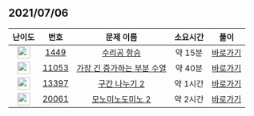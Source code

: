 ## 2021/07/06
| 난이도 | 번호 | 문제 이름 | 소요시간 | 풀이 
|:------:|:----:|:---------:|:------:|:------:|
| <img height="25px" width="25px" src="https://static.solved.ac/tier_small/8.svg"/> | [1449](https://www.acmicpc.net/problem/1449) | [수리공 항승](https://www.acmicpc.net/problem/1449) | 약 15분 | [바로가기](https://github.com/MinsangKong/DailyProblem/blob/main/07-06/1.py)| 
| <img height="25px" width="25px" src="https://static.solved.ac/tier_small/9.svg"/> | [11053](https://www.acmicpc.net/problem/11053) | [가장 긴 증가하는 부분 수열](https://www.acmicpc.net/problem/11053) | 약 40분 | [바로가기](https://github.com/MinsangKong/DailyProblem/blob/main/07-06/2.py)|
| <img height="25px" width="25px" src="https://static.solved.ac/tier_small/12.svg"/> | [13397](https://www.acmicpc.net/problem/13397) | [구간 나누기 2](https://www.acmicpc.net/problem/13397) | 약 1시간 | [바로가기](https://github.com/MinsangKong/DailyProblem/blob/main/07-06/3.py)| 
| <img height="25px" width="25px" src="https://static.solved.ac/tier_small/14.svg"/> | [20061](https://www.acmicpc.net/problem/20061) | [모노미노도미노 2](https://www.acmicpc.net/problem/20061) | 약 2시간 | [바로가기](https://github.com/MinsangKong/DailyProblem/blob/main/07-06/4-1.py)|